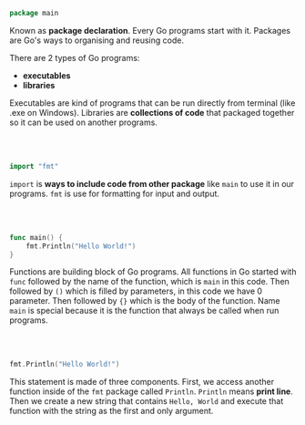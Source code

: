 ```go
package main 
```
Known as **package declaration**. Every Go programs start with it. Packages are Go's ways to organising and reusing code.

There are 2 types of Go programs:
- **executables**
- **libraries**

Executables are kind of programs that can be run directly from terminal (like .exe on Windows).
Libraries are **collections of code** that packaged together so it can be used on another programs.

<br>
<br>

```go
import "fmt"
```

`import` is **ways to include code from other package** like `main` to use it in our programs. 
`fmt` is use for formatting for input and output.

<br>
<br>

```go
func main() {
	fmt.Println("Hello World!")
}
```

Functions are building block of Go programs. All functions in Go started with `func` followed by the name of the function, which is `main` in this code. Then followed by `()` which is filled by parameters, in this code we have 0 parameter. Then followed by `{}` which is the body of the function. Name `main` is special because it is the function that always be called when run programs.

<br>
<br>

```go
fmt.Println("Hello World!")
```
This statement is made of three components. First, we access another function inside of the `fmt` package called `Println`. `Println` means **print line**. Then we create a new string that contains `Hello, World` and execute that function with the string as the first and only argument.